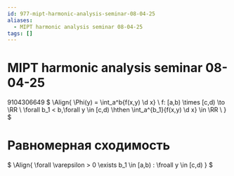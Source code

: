 ```yaml
---
id: 977-mipt-harmonic-analysis-seminar-08-04-25
aliases:
  - MIPT harmonic analysis seminar 08-04-25
tags: []
---
```


# MIPT harmonic analysis seminar 08-04-25
9104306649
$
\Align{
\Phi(y) = \int_a^b{f(x,y) \d x} \\
f: [a,b) \times [c,d) \to \RR \\
\forall b_1 < b,\forall y \in [c,d) \hthen \int_a^{b_1}{f(x,y) \d x} \in \RR \\
}
$

# Равномерная сходимость
$
\Align{
\forall \varepsilon > 0 \exists b_1 \in [a,b) : 
\froall y \in [c,d)
}
$
